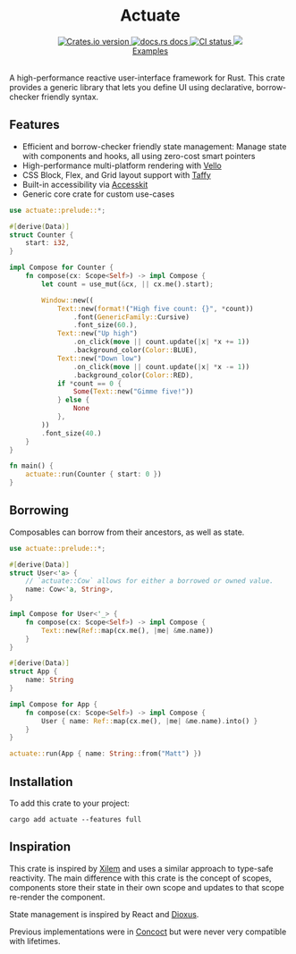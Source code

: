 <div align="center">
  <h1>Actuate</h1>
  <a href="https://crates.io/crates/actuate">
    <img src="https://img.shields.io/crates/v/actuate?style=flat-square"
    alt="Crates.io version" />
  </a>
  <a href="https://docs.rs/actuate">
    <img src="https://img.shields.io/badge/docs-latest-blue.svg?style=flat-square"
      alt="docs.rs docs" />
  </a>
   <a href="https://github.com/actuate-rs/actuate/actions">
    <img src="https://github.com/actuate-rs/actuate/actions/workflows/ci.yml/badge.svg"
      alt="CI status" />
  </a>
  <a href="https://discord.gg/AbyAdew3">
    <img src="https://img.shields.io/discord/1306713440873877576.svg?label=&logo=discord&logoColor=ffffff&color=7389D8&labelColor=6A7EC2" />
</div>

<div align="center">
 <a href="https://github.com/actuate-rs/actuate/tree/main/examples">Examples</a>
</div>

<br />

A high-performance reactive user-interface framework for Rust.
This crate provides a generic library that lets you define UI using declarative, borrow-checker friendly syntax.

## Features

- Efficient and borrow-checker friendly state management: Manage state with components and hooks, all using zero-cost smart pointers
- High-performance multi-platform rendering with [Vello](https://github.com/linebender/vello)
- CSS Block, Flex, and Grid layout support with [Taffy](https://github.com/DioxusLabs/taffy)
- Built-in accessibility via [Accesskit](https://github.com/AccessKit/accesskit)
- Generic core crate for custom use-cases

```rust
use actuate::prelude::*;

#[derive(Data)]
struct Counter {
    start: i32,
}

impl Compose for Counter {
    fn compose(cx: Scope<Self>) -> impl Compose {
        let count = use_mut(&cx, || cx.me().start);

        Window::new((
            Text::new(format!("High five count: {}", *count))
                .font(GenericFamily::Cursive)
                .font_size(60.),
            Text::new("Up high")
                .on_click(move || count.update(|x| *x += 1))
                .background_color(Color::BLUE),
            Text::new("Down low")
                .on_click(move || count.update(|x| *x -= 1))
                .background_color(Color::RED),
            if *count == 0 {
                Some(Text::new("Gimme five!"))
            } else {
                None
            },
        ))
        .font_size(40.)
    }
}

fn main() {
    actuate::run(Counter { start: 0 })
}
```

## Borrowing
Composables can borrow from their ancestors, as well as state.
```rs
use actuate::prelude::*;

#[derive(Data)]
struct User<'a> {
    // `actuate::Cow` allows for either a borrowed or owned value.
    name: Cow<'a, String>,
}

impl Compose for User<'_> {
    fn compose(cx: Scope<Self>) -> impl Compose {
        Text::new(Ref::map(cx.me(), |me| &me.name))
    }
}

#[derive(Data)]
struct App {
    name: String
}

impl Compose for App {
    fn compose(cx: Scope<Self>) -> impl Compose {
        User { name: Ref::map(cx.me(), |me| &me.name).into() }
    }
}

actuate::run(App { name: String::from("Matt") })
```

## Installation
To add this crate to your project:
```
cargo add actuate --features full
```

## Inspiration
This crate is inspired by [Xilem](https://github.com/linebender/xilem) and uses a similar approach to type-safe reactivity. The main difference with this crate is the concept of scopes, components store their state in their own scope and updates to that scope re-render the component.

State management is inspired by React and [Dioxus](https://github.com/DioxusLabs/dioxus).

Previous implementations were in [Concoct](https://github.com/concoct-rs/concoct) but were never very compatible with lifetimes.
